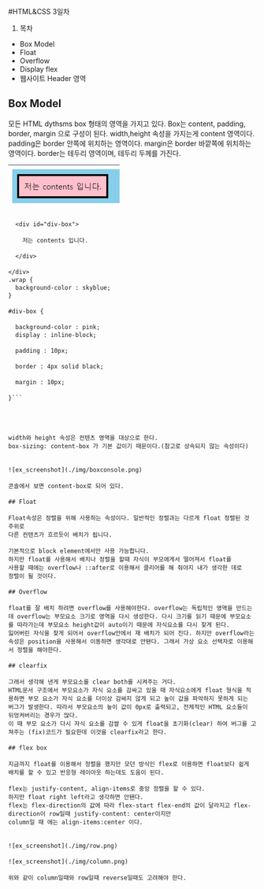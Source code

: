 #HTML&CSS 3일차

1. 목차
  - Box Model
  - Float
  - Overflow
  - Display flex
  - 웹사이트 Header 영역

## Box Model

모든 HTML dythsms box 형태의 영역을 가지고 있다.
Box는 content, padding, border, margin 으로 구성이 된다.
width,height 속성을 가지는게 content 영역이다.
padding은 border 안쪽에 위치하는 영역이다.
margin은 border 바깥쪽에 위치하는 영역이다.
border는 테두리 영역이며, 테두리 두께를 가진다.


![ex_screenshot](./img/boxmodel.png)

```<div class="wrap">

  <div id="div-box">

    저는 contents 입니다.

  </div>

</div>
.wrap {
  background-color : skyblue;
}

#div-box {
  
  background-color : pink;
  display : inline-block;
  
  padding : 10px;
  
  border : 4px solid black;
  
  margin : 10px;
  
}```




width와 height 속성은 컨텐츠 영역을 대상으로 한다.
box-sizing: content-box 가 기본 값이기 때문이다.(참고로 상속되지 않는 속성이다)


![ex_screenshot](./img/boxconsole.png)

콘솔에서 보면 content-box로 되어 있다.

## Float

Float속성은 정렬을 위해 사용하는 속성이다. 일반적인 정렬과는 다르게 float 정렬된 것 주위로 
다른 컨텐츠가 흐르듯이 배치가 됩니다.

기본적으로 block element에서만 사용 가능합니다.
하지만 float를 사용해서 배치나 정렬을 할때 자식이 부모에게서 떨어져서 float를 
사용할 때에는 overflow나 ::after로 이용해서 클리어를 해 줘야지 내가 생각한 데로
정렬이 될 것이다.

## Overflow

float를 잘 배치 하려면 overflow를 사용해야한다. overflow는 독립적인 영역을 만드는데 overflow는 부모요소 크기로 영역을 다시 생성한다. 다시 크기를 읽기 때문에 부모요소를 따라가는데 부모요소 height값이 auto이기 때문에 자식요소를 다시 찾게 된다. 
잃어버린 자식을 찾게 되어서 overflow안에서 재 배치가 되어 진다. 하지만 overflow라는 속성은 position을 사용해서 이동하면 생각대로 안됀다. 그래서 가상 요소 선택자로 이용해서 정렬을 해야한다.

## clearfix

그래서 생각해 낸게 부모요소를 clear both를 시켜주는 거다. 
HTML문서 구조에서 부모요소가 자식 요소를 감싸고 있을 때 자식요소에게 float 형식을 적용하면 부모 요소가 자식 요소를 더이상 감싸지 않게 되고 높이 값을 파악하지 못하게 되는 버그가 발생한다. 따라서 부모요소의 높이 값이 0px로 출력되고, 전체적인 HTML 요소들이 뒤엉켜버리는 경우가 많다. 
이 때 부모 요소가 다시 자식 요소를 감쌀 수 있게 float을 초기화(clear) 하여 버그를 고쳐주는 (fix)코드가 필요한데 이것을 clearfix라고 한다.

## flex box

지금까지 float를 이용해서 정렬을 했지만 모던 방식인 flex로 이용하면 float보다 쉽게 배치를 할 수 있고 반응형 레이아웃 하는데도 도움이 된다.

flex는 justify-content, align-items로 중앙 정렬을 할 수 있다. 
하지만 float right left라고 생각하면 안됀다.
flex는 flex-direction의 값에 따라 flex-start flex-end의 값이 달라지고 flex-direction이 row일때 justify-content: center이지만
column일 때 에는 align-items:center 이다.


![ex_screenshot](./img/row.png)

![ex_screenshot](./img/column.png)

위와 같이 column일때와 row일때 reverse일때도 고려해야 한다.

